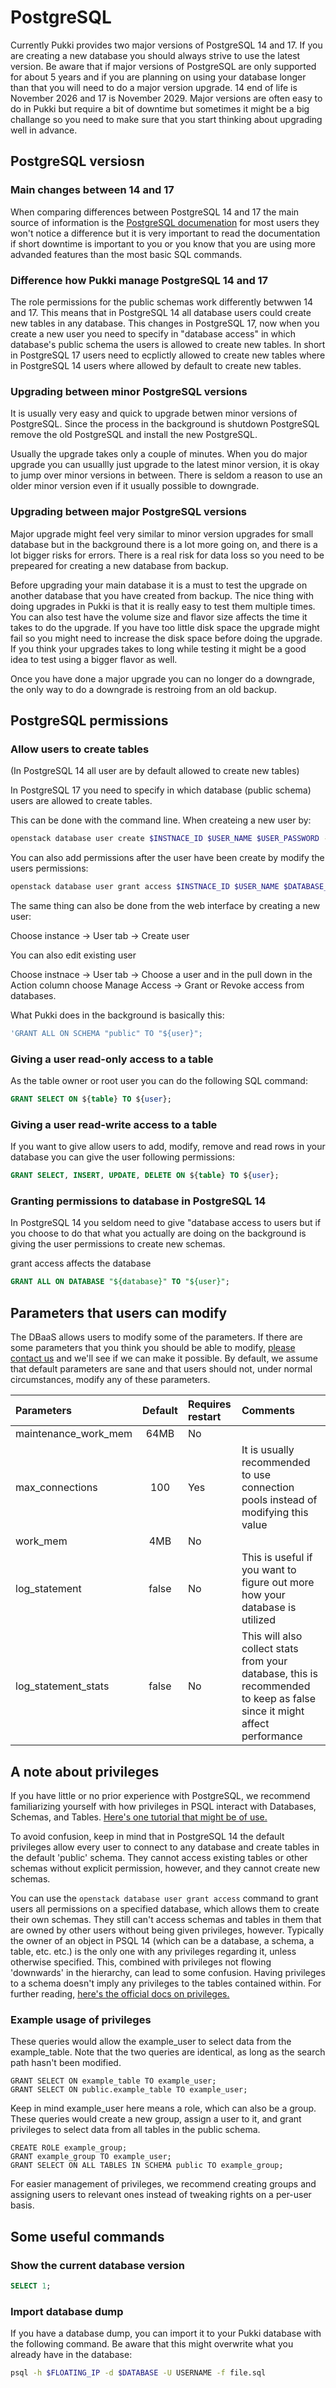 # PostgreSQL

Currently Pukki provides two major versions of PostgreSQL 14 and 17. If you are creating a new
database you should always strive to use the latest version. Be aware that if major versions of
PostgreSQL are only supported for about 5 years and if you are planning on using your database
longer than that you will need to do a major version upgrade. 14 end of life is November 2026
and 17 is November 2029. Major versions are often easy to do in Pukki but require a bit of downtime
but sometimes it might be a big challange so you need to make sure that you start thinking about
upgrading well in advance.

## PostgreSQL versiosn

### Main changes between 14 and 17

When comparing differences between PostgreSQL 14 and 17 the main source of information is the
[PostgreSQL documenation](https://www.postgresql.org/docs/release/) for most users they won't
notice a difference but it is very important to read the documentation if short downtime
is important to you or you know that you are using more advanded features than the most basic SQL
commands.

### Difference how Pukki manage PostgreSQL 14 and 17

The role permissions for the public schemas work differently betwwen 14 and 17. This means that
in PostgreSQL 14 all database users could create new tables in any database. This changes in
PostgreSQL 17, now when you create a new user you need to specify in "database access" in which
database's public schema the users is allowed to create new tables. In short in PostgreSQL 17
users need to ecplictly allowed to create new tables where in PostgreSQL 14 users where allowed by
default to create new tables.

### Upgrading between minor PostgreSQL versions

It is usually very easy and quick to upgrade betwen minor versions of PostgreSQL. Since the process
in the background is shutdown PostgreSQL remove the old PostgreSQL and install the new PostgreSQL.

Usually the upgrade takes only a couple of minutes. When you do major upgrade you can usuallly just
upgrade to the latest minor version, it is okay to jump over minor versions in between.
There is seldom a reason to use an older minor version even if it usually possible to downgrade.

### Upgrading between major PostgreSQL versions

Major upgrade might feel very similar to minor version upgrades for small database but in the
background there is a lot more going on, and there is a lot bigger risks for errors. There is a
real risk for data loss so you need to be prepeared for creating a new database from backup.

Before upgrading your main database it is a must to test the upgrade on another database that you
have created from backup. The nice thing with doing upgrades in Pukki is that it is really easy to
test them multiple times. You can also test have the volume size and flavor size affects the time
it takes to do the upgrade. If you have too little disk space the upgrade might fail so you might
need to increase the disk space before doing the upgrade. If you think your upgrades takes to long
while testing it might be a good idea to test using a bigger flavor as well.

Once you have done a major upgrade you can no longer do a downgrade, the only way to do a downgrade
is restroing from an old backup.


## PostgreSQL permissions
### Allow users to create tables
(In PostgreSQL 14 all user are by default allowed to create new tables)

In PostgreSQL 17 you need to specify in which database (public schema) users are allowed to create
tables.

This can be done with the command line. When createing a new user by:

```sh
openstack database user create $INSTNACE_ID $USER_NAME $USER_PASSWORD --database $DATABASE_NAME
```

You can also add permissions after the user have been create by modify the users permissions:

```sh
openstack database user grant access $INSTNACE_ID $USER_NAME $DATABASE_NAME
```

The same thing can also be done from the web interface by creating a new user:

Choose instance -> User tab -> Create user

You can also edit existing user

Choose instnace -> User tab -> Choose a user and in the pull down in the Action column choose
Manage Access -> Grant or Revoke access from databases.


What Pukki does in the background is basically this:
```sql
'GRANT ALL ON SCHEMA "public" TO "${user}";
```


### Giving a user read-only access to a table
As the table owner or root user you can do the following SQL command:

```sql
GRANT SELECT ON ${table} TO ${user};
```

### Giving a user read-write access to a table

If you want to give allow users to add, modify, remove and read rows in your database you can give the
user following permissions:

```sql
GRANT SELECT, INSERT, UPDATE, DELETE ON ${table} TO ${user};
```



### Granting permissions to database in PostgreSQL 14
<!-- TODO is this needed --->
In PostgreSQL 14 you seldom need to give "database access to users but if you choose to do that
what you actually are doing on the background is giving the user permissions to create new
schemas.

grant access affects the database

```sql
GRANT ALL ON DATABASE "${database}" TO "${user}";
```


## Parameters that users can modify

The DBaaS allows users to modify some of the parameters.
If there are some parameters that you think you should be able to modify, [please contact us](../../support/contact.md) and we'll see if we can make it possible.
By default, we assume that default parameters are sane and that users should not, under normal circumstances, modify any of these parameters.

| Parameters           | Default | Requires restart | Comments |
|:--- |:---:|:---|:---|
| maintenance_work_mem | 64MB  | No  | |
| max_connections      | 100   | Yes |It is usually recommended to use connection pools instead of modifying this value |
| work_mem             | 4MB   | No  | |
| log_statement        | false | No  | This is useful if you want to figure out more how your database is utilized |
| log_statement_stats  | false | No  |This will also collect stats from your database, this is recommended to keep as false since it might affect performance |

## A note about privileges

If you have little or no prior experience with PostgreSQL, we recommend familiarizing yourself with how privileges in PSQL interact with Databases, Schemas, and Tables. [Here's one tutorial that might be of use.](https://www.postgresqltutorial.com/postgresql-administration/postgresql-schema/)

To avoid confusion, keep in mind that in PostgreSQL 14 the default privileges allow every user to connect to any database and create tables in the default 'public' schema. They cannot access existing tables or other schemas without explicit permission, however, and they cannot create new schemas.

You can use the `openstack database user grant access` command to grant users all permissions on a specified database, which allows them to create their own schemas. They still can't access schemas and tables in them that are owned by other users without being given privileges, however. Typically the owner of an object in PSQL 14 (which can be a database, a schema, a table, etc. etc.) is the only one with any privileges regarding it, unless otherwise specified. This, combined with privileges not flowing 'downwards' in the hierarchy, can lead to some confusion. Having privileges to a schema doesn't imply any privileges to the tables contained within. For further reading, [here's the official docs on privileges.](https://www.postgresql.org/docs/14/ddl-priv.html)

### Example usage of privileges

These queries would allow the example_user to select data from the example_table. Note that the two queries are identical, as long as the search path hasn't been modified.

```
GRANT SELECT ON example_table TO example_user;
GRANT SELECT ON public.example_table TO example_user;
```

Keep in mind example_user here means a role, which can also be a group. These queries would create a new group, assign a user to it, and grant privileges to select data from all tables in the public schema.

```
CREATE ROLE example_group;
GRANT example_group TO example_user;
GRANT SELECT ON ALL TABLES IN SCHEMA public TO example_group;
```

For easier management of privileges, we recommend creating groups and assigning users to relevant ones instead of tweaking rights on a per-user basis.




## Some useful commands

### Show the current database version

```sql
SELECT 1;
```

### Import database dump

If you have a database dump, you can import it to your Pukki database with the following command. Be aware that this might overwrite what you already have in the database:

```bash
psql -h $FLOATING_IP -d $DATABASE -U USERNAME -f file.sql
```
